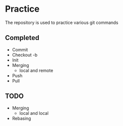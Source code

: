# Practice

The repository is used to practice various git commands 

## Completed
* Commit
* Checkout -b
* Init
* Merging 
    * local and remote
* Push
* Pull

## TODO
* Merging
    * local and local
* Rebasing

